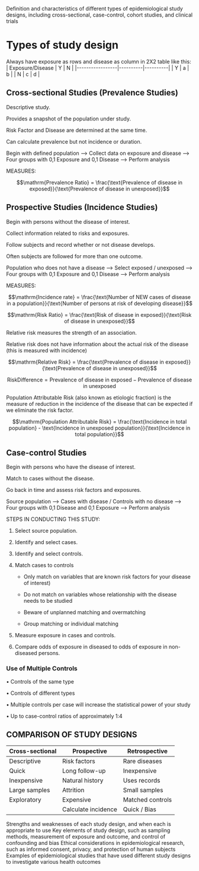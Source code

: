 Definition and characteristics of different types of epidemiological study designs, including cross-sectional, case-control, cohort studies, and clinical trials

# Types of study design

Always have exposure as rows and disease as column in 2X2 table like this:
| Exposure/Disease | Y        | N        |
|-----------------|----------|----------|
| Y               | a        | b        |
| N               | c        | d        |


## Cross-sectional Studies (Prevalence Studies)

Descriptive study.

Provides a snapshot of the population under study.

Risk Factor and Disease are determined at the same time.

Can calculate prevalence but not incidence or duration.

Begin with defined population --> Collect data on exposure and disease --> Four groups with 0,1 Exposure and 0,1 Disease --> Perform analysis

MEASURES:

$$\mathrm{Prevalence Ratio} = \frac{\text{Prevalence of disease in exposed}}{\text{Prevalence of disease in unexposed}}$$

## Prospective Studies (Incidence Studies)

Begin with persons without the disease of interest.

Collect information related to risks and exposures.

Follow subjects and record whether or not disease develops.

Often subjects are followed for more than one outcome.

Population who does not have a disease --> Select exposed / unexposed --> Four groups with 0,1 Exposure and 0,1 Disease --> Perform analysis

MEASURES:

$$\mathrm{Incidence rate} = \frac{\text{Number of NEW cases of disease in a population}}{\text{Number of persons at risk of developing disease}}$$

$$\mathrm{Risk Ratio} = \frac{\text{Risk of disease in exposed}}{\text{Risk of disease in unexposed}}$$

Relative risk measures the strength of an association.

Relative risk does not have information about the actual risk of the disease (this is measured with incidence)

$$\mathrm{Relative Risk} = \frac{\text{Prevalence of disease in exposed}}{\text{Prevalence of disease in unexposed}}$$

$$\mathrm{Risk Difference} = \text{Prevalence of disease in exposed} - \text{Prevalence of disease in unexposed}$$

Population Attributable Risk (also known as etiologic fraction) is the measure of reduction in the incidence of the disease that can be expected if we eliminate the risk factor.

$$\mathrm{Population Attributable Risk} = \frac{\text{Incidence in total population} - \text{Incidence in unexposed population}}{\text{Incidence in total population}}$$

## Case-control Studies 

Begin with persons who have the disease of interest.

Match to cases without the disease.

Go back in time and assess risk factors and exposures.

Source population --> Cases with disease / Controls with no disease --> Four groups with 0,1 Disease and 0,1 Exposure --> Perform analysis

STEPS IN CONDUCTING THIS STUDY:

1.	Select source population.

2.	Identify and select cases.

3.	Identify and select controls.

4. Match cases to controls 

	- Only match on variables that are known risk factors for your disease of interest)

	- Do not match on variables whose relationship with the disease needs to be studied

	- Beware of unplanned matching and overmatching

	- Group matching or individual matching


5.	Measure exposure in cases and controls.

6.	Compare odds of exposure in diseased to odds of exposure in non-diseased persons.


### Use of Multiple Controls

•	Controls of the same type

•	Controls of different types

•	Multiple controls per case will increase the statistical power of your study

•	Up to case-control ratios of approximately 1:4


## COMPARISON OF STUDY DESIGNS

| Cross-sectional | Prospective         | Retrospective   |
|-----------------|---------------------|-----------------|
| Descriptive     | Risk factors        | Rare diseases   |
| Quick           | Long follow-up      | Inexpensive     |
| Inexpensive     | Natural history 	| Uses records	  | 
| Large samples   | Attrition			| Small samples   |
| Exploratory     | Expensive    		| Matched controls|
|   			  | Calculate incidence | Quick / Bias	  |



Strengths and weaknesses of each study design, and when each is appropriate to use
Key elements of study design, such as sampling methods, measurement of exposure and outcome, and control of confounding and bias
Ethical considerations in epidemiological research, such as informed consent, privacy, and protection of human subjects
Examples of epidemiological studies that have used different study designs to investigate various health outcomes












